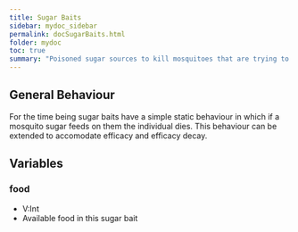 ```yaml
---
title: Sugar Baits
sidebar: mydoc_sidebar
permalink: docSugarBaits.html
folder: mydoc
toc: true
summary: "Poisoned sugar sources to kill mosquitoes that are trying to feed on them."
---
```


## General Behaviour

For the time being sugar baits have a simple static behaviour in which if a mosquito sugar feeds on them the individual dies. This behaviour can be extended to accomodate efficacy and efficacy decay.

## Variables

### food
* V:Int
* Available food in this sugar bait